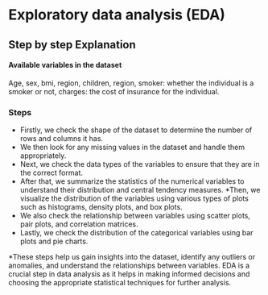 #  Exploratory data analysis (EDA)

## Step by step Explanation

#### Available variables in the dataset

Age, sex, bmi, region, children, region, 
smoker: whether the individual is a smoker or not, 
charges: the cost of insurance for the individual.

### Steps

* Firstly, we check the shape of the dataset to determine the number of rows and columns it has.
* We then look for any missing values in the dataset and handle them appropriately.
* Next, we check the data types of the variables to ensure that they are in the correct format.
* After that, we summarize the statistics of the numerical variables to understand their distribution and central tendency measures.
*Then, we visualize the distribution of the variables using various types of plots such as histograms, density plots, and box plots.
* We also check the relationship between variables using scatter plots, pair plots, and correlation matrices.
* Lastly, we check the distribution of the categorical variables using bar plots and pie charts.

*These steps help us gain insights into the dataset, identify any outliers or anomalies, and understand the relationships between variables. EDA is a crucial step in data analysis as it helps in making informed decisions and choosing the appropriate statistical techniques for further analysis.